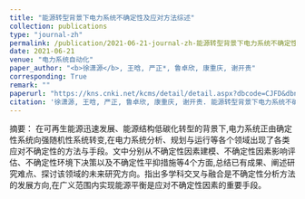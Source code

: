 ```yaml
---
title: "能源转型背景下电力系统不确定性及应对方法综述"
collection: publications
type: "journal-zh"
permalink: /publication/2021-06-21-journal-zh-能源转型背景下电力系统不确定性及应对方法综述
date: 2021-06-21
venue: "电力系统自动化"
paper_author: "<b>徐潇源</b>, 王晗, 严正*, 鲁卓欣, 康重庆, 谢开贵"
corresponding: True
remark: ""
paperurl: "https://kns.cnki.net/kcms/detail/detail.aspx?dbcode=CJFD&dbname=CJFDLAST2021&filename=DLXT202116002&uniplatform=NZKPT&v=lzPv3VaLE-mH_W4bS0XaBd6P6GvcnLghdZfwlwPkYoEh_X8eAMU66jaszq1SH5PD"
citation: '徐潇源, 王晗, 严正, 鲁卓欣, 康重庆, 谢开贵. 能源转型背景下电力系统不确定性及应对方法综述[J]. 电力系统自动化, 2021, 45(16): 2-13.'
---
```


摘要：
在可再生能源迅速发展、能源结构低碳化转型的背景下,电力系统正由确定性系统向强随机性系统转变,在电力系统分析、规划与运行等各个领域出现了各类应对不确定性的方法与手段。文中分别从不确定性因素建模、不确定性因素影响评估、不确定性环境下决策以及不确定性平抑措施等4个方面,总结已有成果、阐述研究难点、探讨该领域的未来研究方向。指出多学科交叉与融合是不确定性分析方法的发展方向,在广义范围内实现能源平衡是应对不确定性因素的重要手段。 